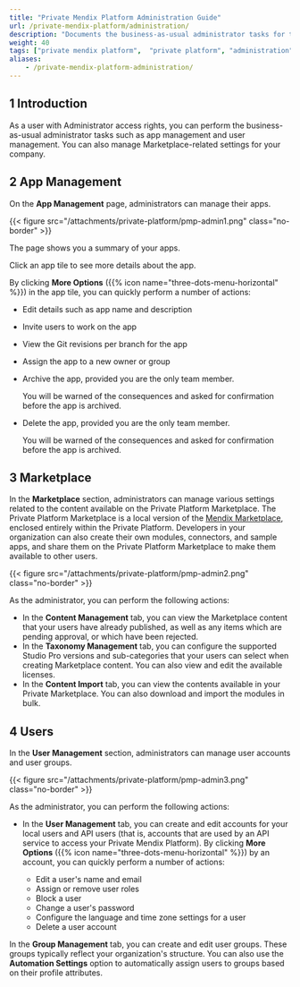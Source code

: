 ```yaml
---
title: "Private Mendix Platform Administration Guide"
url: /private-mendix-platform/administration/
description: "Documents the business-as-usual administrator tasks for the Private Mendix Platform."
weight: 40
tags: ["private mendix platform",  "private platform", "administration", "create user", "create app", "archive app", "configure marketplace"]
aliases:
    - /private-mendix-platform-administration/
---
```


## 1 Introduction

As a user with Administrator access rights, you can perform the business-as-usual administrator tasks such as  app management and user management. You can also manage Marketplace-related settings for your company.

## 2 App Management

On the **App Management** page, administrators can manage their apps.

{{< figure src="/attachments/private-platform/pmp-admin1.png" class="no-border" >}}

The page shows you a summary of your apps.

Click an app tile to see more details about the app.

By clicking **More Options** ({{% icon name="three-dots-menu-horizontal" %}}) in the app tile, you can quickly perform a number of actions:

* Edit details such as app name and description
* Invite users to work on the app
* View the Git revisions per branch for the app
* Assign the app to a new owner or group
* Archive the app, provided you are the only team member.
    
    You will be warned of the consequences and asked for confirmation before the app is archived.

* Delete the app, provided you are the only team member.
    
    You will be warned of the consequences and asked for confirmation before the app is archived.

## 3 Marketplace

In the **Marketplace** section, administrators can manage various settings related to the content available on the Private Platform Marketplace. The Private Platform Marketplace is a local version of the [Mendix Marketplace](/appstore/overview/), enclosed entirely within the Private Platform. Developers in your organization can also create their own modules, connectors, and sample apps, and share them on the Private Platform Marketplace to make them available to other users.

{{< figure src="/attachments/private-platform/pmp-admin2.png" class="no-border" >}}

As the administrator, you can perform the following actions:

* In the **Content Management** tab, you can view the Marketplace content that your users have already published, as well as any items which are pending approval, or which have been rejected.
* In the **Taxonomy Management** tab, you can configure the supported Studio Pro versions and sub-categories that your users can select when creating Marketplace content. You can also view and edit the available licenses.
* In the **Content Import** tab, you can view the contents available in your Private Marketplace. You can also download and import the modules in bulk.

## 4 Users

In the **User Management** section, administrators can manage user accounts and user groups.

{{< figure src="/attachments/private-platform/pmp-admin3.png" class="no-border" >}}

As the administrator, you can perform the following actions:

* In the **User Management** tab, you can create and edit accounts for your local users and API users (that is, accounts that are used by an API service to access your Private Mendix Platform). By clicking **More Options** ({{% icon name="three-dots-menu-horizontal" %}}) by an account, you can quickly perform a number of actions:

    * Edit a user's name and email
    * Assign or remove user roles
    * Block a user
    * Change a user's password
    * Configure the language and time zone settings for a user
    * Delete a user account

In the **Group Management** tab, you can create and edit user groups. These groups typically reflect your organization's structure. You can also use the **Automation Settings** option to automatically assign users to groups based on their profile attributes.

